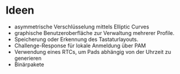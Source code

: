 # Ideen #

  * asymmetrische Verschlüsselung mittels Elliptic Curves
  * graphische Benutzeroberfläche zur Verwaltung mehrerer Profile.
  * Speicherung oder Erkennung des Tastaturlayouts.
  * Challenge-Response für lokale Anmeldung über PAM
  * Verwendung eines RTCs, um Pads abhängig von der Uhrzeit zu generieren
  * Binärpakete